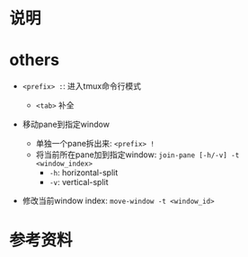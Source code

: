 
# 说明

# others

- `<prefix> :`: 进入tmux命令行模式
  - `<tab>` 补全

- 移动pane到指定window
  - 单独一个pane拆出来: `<prefix> !`
  - 将当前所在pane加到指定window: `join-pane [-h/-v] -t <window_index>`
    - `-h`: horizontal-split 
    - `-v`: vertical-split 

- 修改当前window index: `move-window -t <window_id>`

# 参考资料
